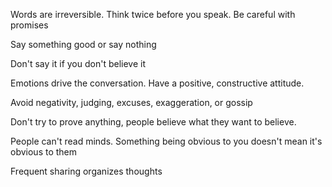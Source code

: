 ---
---
Words are irreversible. Think twice before you speak. Be careful with promises

Say something good or say nothing

Don't say it if you don't believe it

Emotions drive the conversation. Have a positive, constructive attitude. 

Avoid negativity, judging, excuses, exaggeration, or gossip 

Don't try to prove anything, people believe what they want to believe. 

People can't read minds. Something being obvious to you doesn't mean it's obvious to them 

Frequent sharing organizes thoughts